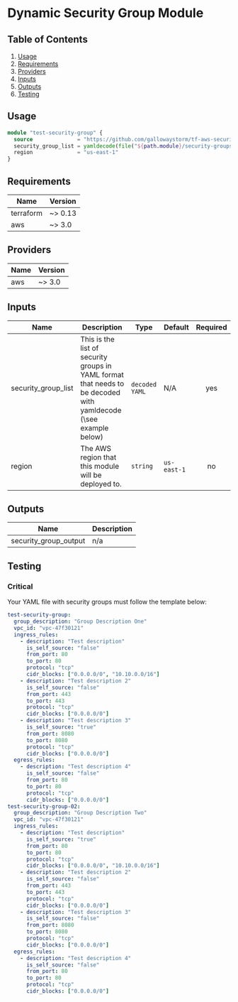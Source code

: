 # Dynamic Security Group Module

## Table of Contents
1.  [Usage](#usage)
2.  [Requirements](#requirements)
3.  [Providers](#providers)
4.  [Inputs](#inputs)
5.  [Outputs](#outputs)
6.  [Testing](#testing)

## Usage
```terraform
module "test-security-group" {
  source              = "https://github.com/gallowaystorm/tf-aws-security-group-module.git"
  security_group_list = yamldecode(file("${path.module}/security-groups.yaml"))
  region              = "us-east-1"
}
```

<!-- BEGINNING OF PRE-COMMIT-TERRAFORM DOCS HOOK -->
## Requirements

| Name | Version |
|------|---------|
| terraform | ~> 0.13 |
| aws | ~> 3.0 |

## Providers

| Name | Version |
|------|---------|
| aws | ~> 3.0 |

## Inputs

| Name | Description | Type | Default | Required |
|------|-------------|------|---------|:--------:|
| security\_group\_list| This is the list of security groups in YAML format that needs to be decoded with yamldecode (\see example below\) | `decoded YAML` | N/A | yes |
| region | The AWS region that this module will be deployed to. | `string` | `us-east-1` | no |

## Outputs

| Name | Description |
|------|-------------|
| security_group_output | n/a |

<!-- END OF PRE-COMMIT-TERRAFORM DOCS HOOK -->

## Testing

### Critical

Your YAML file with security groups must follow the template below:

```yaml
test-security-group:
  group_description: "Group Description One"
  vpc_id: "vpc-47f30121"
  ingress_rules:
    - description: "Test description"
      is_self_source: "false"
      from_port: 80
      to_port: 80
      protocol: "tcp"
      cidr_blocks: ["0.0.0.0/0", "10.10.0.0/16"]
    - description: "Test description 2"
      is_self_source: "false"
      from_port: 443
      to_port: 443
      protocol: "tcp"
      cidr_blocks: ["0.0.0.0/0"]
    - description: "Test description 3"
      is_self_source: "true"
      from_port: 8080
      to_port: 8080
      protocol: "tcp"
      cidr_blocks: ["0.0.0.0/0"]
  egress_rules:
    - description: "Test description 4"
      is_self_source: "false"
      from_port: 80
      to_port: 80
      protocol: "tcp"
      cidr_blocks: ["0.0.0.0/0"]
test-security-group-02:
  group_description: "Group Description Two"
  vpc_id: "vpc-47f30121"
  ingress_rules:
    - description: "Test description"
      is_self_source: "true"
      from_port: 80
      to_port: 80
      protocol: "tcp"
      cidr_blocks: ["0.0.0.0/0", "10.10.0.0/16"]
    - description: "Test description 2"
      is_self_source: "false"
      from_port: 443
      to_port: 443
      protocol: "tcp"
      cidr_blocks: ["0.0.0.0/0"]
    - description: "Test description 3"
      is_self_source: "false"
      from_port: 8080
      to_port: 8080
      protocol: "tcp"
      cidr_blocks: ["0.0.0.0/0"]
  egress_rules:
    - description: "Test description 4"
      is_self_source: "false"
      from_port: 80
      to_port: 80
      protocol: "tcp"
      cidr_blocks: ["0.0.0.0/0"]
```

<!-- ### Set AWS Credentials
```bash
export AWS_PROFILE=<configured name of aws profile>
export AWS_REGION=<aws_region>
```

### Normal Testing

```bash
cd ./tests
go mod init tests
go get github.com/gruntwork-io/terratest
go get github.com/stretchr/testify
go test -v -run TestECRModule -timeout 15m
``` -->

